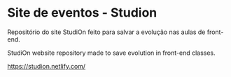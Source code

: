 # Site de eventos - Studion

Repositório do site StudiOn feito para salvar a evolução nas aulas de front-end.

StudiOn website repository made to save evolution in front-end classes.

https://studion.netlify.com/